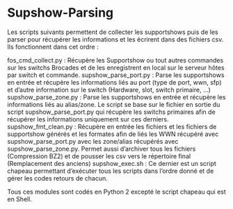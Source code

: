 # Supshow-Parsing

Les scripts suivants permettent de collecter les supportshows puis de les parser pour récupérer les informations et les écrirent dans des fichiers csv. Ils fonctionnent dans cet ordre :

fos_cmd_collect.py : Récupère les Supportshow ou tout autres commandes sur les switchs Brocades et de les enregistrent en local sur le serveur hôtes par switch et commande.
supshow_parse_port.py : Parse les supportshows en entrée et récupère les informations liés au port (type de port, wwn, sfp) et d’autre information sur le switch (Hardware, slot, switch primaire, …)
supshow_parse_zone.py : Parse les supportshows en entrée et récupère les informations liés au alias/zone. Le script se base sur le fichier en sortie du script supshow_parse_port.py qui récupère les switchs primaires afin de récupérer les informations uniquement sur ces derniers.
supshow_fmt_clean.py : Récupère en entrée les fichiers et les fichiers de supportshow générés et les formates afin de liés les WWN récupéré avec supshow_parse_port.py avec les zone/alias récupérés avec supshow_parse_zone.py. Permet aussi d’archiver tous les fichiers (Compression BZ2) et de pousser les csv vers le répertoire final (Remplacement des anciens)
supshow_exec.sh : Ce dernier est un script chapeau permettant d’exécuter tous les scripts dans l’ordre donné et de gérer les codes retours de chacun.

Tous ces modules sont codés en Python 2 excepté le script chapeau qui est en Shell.
